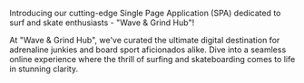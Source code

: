 Introducing our cutting-edge Single Page Application (SPA) dedicated to surf and skate enthusiasts - "Wave & Grind Hub"!

At "Wave & Grind Hub", we've curated the ultimate digital destination for adrenaline junkies and board sport aficionados alike. Dive into a seamless online experience where the thrill of surfing and skateboarding comes to life in stunning clarity.
